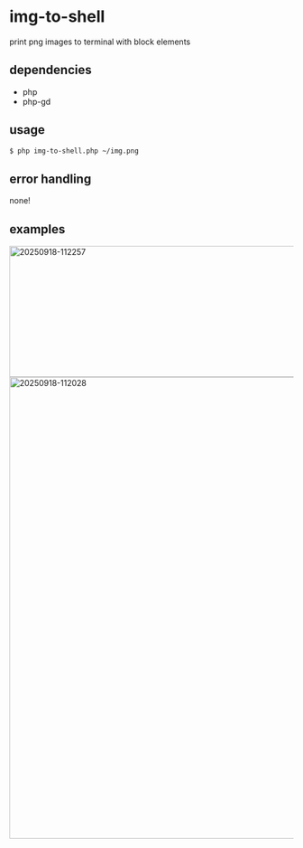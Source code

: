 # img-to-shell
print png images to terminal with block elements

## dependencies
* php
* php-gd

## usage
```bash
$ php img-to-shell.php ~/img.png
```

## error handling
none!

## examples

<img width="846" height="232" alt="20250918-112257" src="https://github.com/user-attachments/assets/0b61ed8e-2352-450f-9b74-1f7d20bf3979" />

<img width="846" height="817" alt="20250918-112028" src="https://github.com/user-attachments/assets/3277e095-7ae5-4a28-bf60-b7b558d335e6" />

